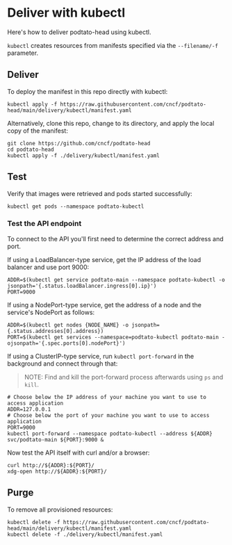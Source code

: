 # Deliver with kubectl

Here's how to deliver podtato-head using kubectl.

`kubectl` creates resources from manifests specified via the `--filename/-f`
parameter.

## Deliver

To deploy the manifest in this repo directly with kubectl:

```
kubectl apply -f https://raw.githubusercontent.com/cncf/podtato-head/main/delivery/kubectl/manifest.yaml
```

Alternatively, clone this repo, change to its directory, and apply the local
copy of the manifest:

```
git clone https://github.com/cncf/podtato-head
cd podtato-head
kubectl apply -f ./delivery/kubectl/manifest.yaml
```

## Test

Verify that images were retrieved and pods started successfully:

```
kubectl get pods --namespace podtato-kubectl
```

### Test the API endpoint

To connect to the API you'll first need to determine the correct address and
port.

If using a LoadBalancer-type service, get the IP address of the load balancer
and use port 9000:

```
ADDR=$(kubectl get service podtato-main --namespace podtato-kubectl -o jsonpath='{.status.loadBalancer.ingress[0].ip}')
PORT=9000
```

If using a NodePort-type service, get the address of a node and the service's
NodePort as follows:

```
ADDR=$(kubectl get nodes {NODE_NAME} -o jsonpath={.status.addresses[0].address})
PORT=$(kubectl get services --namespace=podtato-kubectl podtato-main -ojsonpath='{.spec.ports[0].nodePort}')
```

If using a ClusterIP-type service, run `kubectl port-forward` in the background
and connect through that:

> NOTE: Find and kill the port-forward process afterwards using `ps` and `kill`.

```
# Choose below the IP address of your machine you want to use to access application 
ADDR=127.0.0.1
# Choose below the port of your machine you want to use to access application 
PORT=9000
kubectl port-forward --namespace podtato-kubectl --address ${ADDR} svc/podtato-main ${PORT}:9000 &
```

Now test the API itself with curl and/or a browser:

```
curl http://${ADDR}:${PORT}/
xdg-open http://${ADDR}:${PORT}/
```

## Purge

To remove all provisioned resources:

```
kubectl delete -f https://raw.githubusercontent.com/cncf/podtato-head/main/delivery/kubectl/manifest.yaml
kubectl delete -f ./delivery/kubectl/manifest.yaml
```
